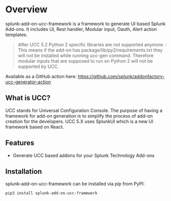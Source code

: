 # Overview

splunk-add-on-ucc-framework is a framework to generate UI based Splunk
Add-ons. It includes UI, Rest handler, Modular input, Oauth, Alert
action templates.

> After UCC 5.2 Python 2 specific libraries are not supported anymore.
> :   This means if the add-on has package/lib/py2/requirements.txt they
>     will not be installed while running ucc-gen command. Therefore
>     modular inputs that are supposed to run on Python 2 will not be
>     supported by UCC.
>

Available as a GitHub action here:
<https://github.com/splunk/addonfactory-ucc-generator-action>

## What is UCC?

UCC stands for Universal Configuration Console. The purpose of having a
framework for add-on generation is to simplify the process of add-on
creation for the developers. UCC 5.X uses SplunkUI which is a new UI
framework based on React.

## Features

-   Generate UCC based addons for your Splunk Technology Add-ons

## Installation

splunk-add-on-ucc-framework can be installed via pip from PyPI:

```
pip3 install splunk-add-on-ucc-framework
```

